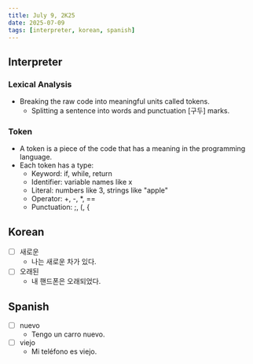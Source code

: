 ```yaml
---
title: July 9, 2K25
date: 2025-07-09
tags: [interpreter, korean, spanish]
---
```


## Interpreter

### Lexical Analysis

- Breaking the raw code into meaningful units called tokens.
  - Splitting a sentence into words and punctuation [구두] marks.

### Token

- A token is a piece of the code that has a meaning in the programming language.
- Each token has a type:
  -  Keyword: if, while, return
  - Identifier: variable names like x
  - Literal: numbers like 3, strings like "apple"
  - Operator: +, -, *, ==
  - Punctuation: ;, (, {

## Korean

- [ ] 새로운
  - 나는 새로운 차가 있다.
- [ ] 오래된
  - 내 핸드폰은 오래되었다.

## Spanish

- [ ] nuevo
  - Tengo un carro nuevo.
- [ ] viejo
  - Mi teléfono es viejo.